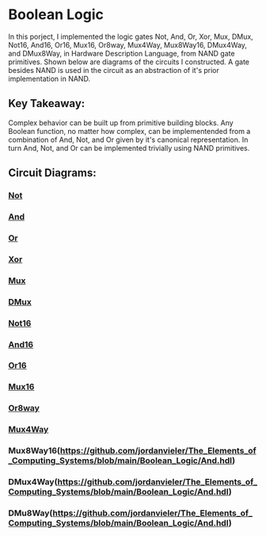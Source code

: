 # Boolean Logic
In this porject, I implemented the logic gates Not, And, Or, Xor, Mux, DMux, Not16, And16, Or16, Mux16, Or8way, Mux4Way, Mux8Way16, DMux4Way, and DMux8Way, in 
Hardware Description Language, from NAND gate primitives. Shown below are diagrams of the circuits I constructed. A gate besides NAND is used in the circuit as an 
abstraction of it's prior implementation in NAND.

## Key Takeaway:
Complex behavior can be built up from primitive building blocks. Any Boolean function, no matter how complex, can be implementended from a combination of And, Not, 
and Or given by it's canonical representation. In turn And, Not, and Or can be implemented trivially using NAND primitives.

## Circuit Diagrams:

### [Not](https://github.com/jordanvieler/The_Elements_of_Computing_Systems/blob/main/Boolean_Logic/And.hdl)

### [And](https://github.com/jordanvieler/The_Elements_of_Computing_Systems/blob/main/Boolean_Logic/And.hdl)

### [Or](https://github.com/jordanvieler/The_Elements_of_Computing_Systems/blob/main/Boolean_Logic/And.hdl)

### [Xor](https://github.com/jordanvieler/The_Elements_of_Computing_Systems/blob/main/Boolean_Logic/And.hdl)

### [Mux](https://github.com/jordanvieler/The_Elements_of_Computing_Systems/blob/main/Boolean_Logic/And.hdl)

### [DMux](https://github.com/jordanvieler/The_Elements_of_Computing_Systems/blob/main/Boolean_Logic/And.hdl)

### [Not16](https://github.com/jordanvieler/The_Elements_of_Computing_Systems/blob/main/Boolean_Logic/And.hdl)

### [And16](https://github.com/jordanvieler/The_Elements_of_Computing_Systems/blob/main/Boolean_Logic/And.hdl)

### [Or16](https://github.com/jordanvieler/The_Elements_of_Computing_Systems/blob/main/Boolean_Logic/And.hdl)

### [Mux16](https://github.com/jordanvieler/The_Elements_of_Computing_Systems/blob/main/Boolean_Logic/And.hdl)

### [Or8way](https://github.com/jordanvieler/The_Elements_of_Computing_Systems/blob/main/Boolean_Logic/And.hdl)

### [Mux4Way](https://github.com/jordanvieler/The_Elements_of_Computing_Systems/blob/main/Boolean_Logic/And.hdl)

### Mux8Way16(https://github.com/jordanvieler/The_Elements_of_Computing_Systems/blob/main/Boolean_Logic/And.hdl)

### DMux4Way(https://github.com/jordanvieler/The_Elements_of_Computing_Systems/blob/main/Boolean_Logic/And.hdl)

### DMu8Way(https://github.com/jordanvieler/The_Elements_of_Computing_Systems/blob/main/Boolean_Logic/And.hdl)
